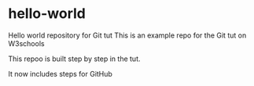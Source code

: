 # hello-world
Hello world repository for Git tut
This is an example repo for the Git tut on W3schools

This repoo is built step by step in the tut.

It now includes steps for GitHub
